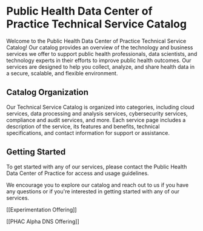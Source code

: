 # Public Health Data Center of Practice Technical Service Catalog

Welcome to the Public Health Data Center of Practice Technical Service Catalog! Our catalog provides an overview of the technology and business services we offer to support public health professionals, data scientists, and technology experts in their efforts to improve public health outcomes. Our services are designed to help you collect, analyze, and share health data in a secure, scalable, and flexible environment.

## Catalog Organization

Our Technical Service Catalog is organized into categories, including cloud services, data processing and analysis services, cybersecurity services, compliance and audit services, and more. Each service page includes a description of the service, its features and benefits, technical specifications, and contact information for support or assistance.

## Getting Started

To get started with any of our services, please contact the Public Health Data Center of Practice for access and usage guidelines.

We encourage you to explore our catalog and reach out to us if you have any questions or if you're interested in getting started with any of our services.


[[Experimentation Offering]]

[[PHAC Alpha DNS Offering]]